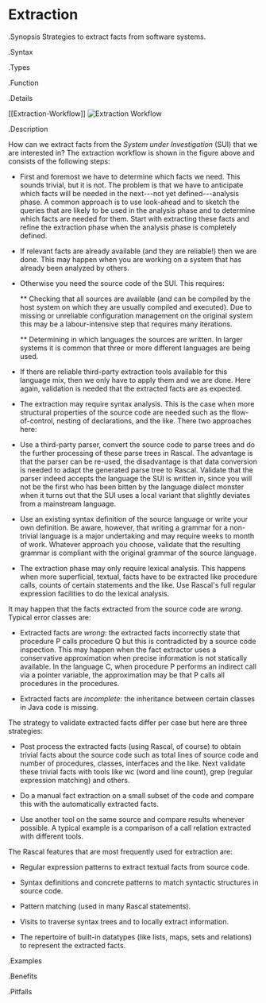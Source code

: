 # Extraction

.Synopsis
Strategies to extract facts from software systems.

.Syntax

.Types

.Function

.Details


[[Extraction-Workflow]]
![Extraction Workflow]((define-extraction.png))

.Description
 
How can we extract facts from the _System under Investigation_ (SUI) that we are interested in? 
The extraction workflow is shown in the figure above and consists of the following steps:

*  First and foremost we have to determine which facts we need. This sounds trivial, but it is not. The problem is that we have to anticipate which facts will be needed in the next---not yet defined---analysis phase. A common approach is to use look-ahead and to sketch the queries that are likely to be used in the analysis phase and to determine which facts are needed for them. Start with extracting these facts and refine the extraction phase when the analysis phase is completely defined.


*  If relevant facts are already available (and they are reliable!) then we are done. This may happen when you are working on a system that has already been analyzed by others.

*  Otherwise you need the source code of the SUI. This requires:

   **  Checking that all sources are available (and can be compiled by the host system on which they are usually compiled and executed). Due to missing or unreliable configuration management on the original system this may be a labour-intensive step that requires many iterations.

   **  Determining in which languages the sources are written. In larger systems it is common that three or more different languages are being used.

*  If there are reliable third-party extraction tools available for this language mix, then we only have to apply them and we are done. Here again, validation is needed that the extracted facts are as expected.

*  The extraction may require syntax analysis. This is the case when more structural properties of the source code are needed such as the flow-of-control, nesting of declarations, and the like. There two approaches here:

*  Use a third-party parser, convert the source code to parse trees and do the further processing of these parse trees in Rascal. The advantage is that the parser can be re-used, the disadvantage is that data conversion is needed to adapt the generated parse tree to Rascal. Validate that the parser indeed accepts the language the SUI is written in, since you will not be the first who has been bitten by the language dialect monster when it turns out that the SUI uses a local variant that slightly deviates from a mainstream language.

*  Use an existing syntax definition of the source language or write your own definition. Be aware, however, that writing a grammar for a non-trivial language is a major undertaking and may require weeks to month of work. 
Whatever approach you choose, validate that the resulting grammar is compliant with the original grammar of the source language.

*  The extraction phase may only require lexical analysis. This happens when more superficial, textual, facts have to be extracted like procedure calls, counts of certain statements and the like. Use Rascal's full regular expression facilities to do the lexical analysis.


It may happen that the facts extracted from the source code are _wrong_. Typical error classes are:

*  Extracted facts are _wrong_: the extracted facts incorrectly state that procedure P calls procedure Q but this is contradicted by a source code inspection. This may happen when the fact extractor uses a conservative approximation when precise information is not statically available. In the language C, when procedure P performs an indirect call via a pointer variable, the approximation may be that P calls all procedures in the procedures.

*  Extracted facts are _incomplete_: the inheritance between certain classes in Java code is missing.


The strategy to validate extracted facts differ per case but here are three strategies:

*  Post process the extracted facts (using Rascal, of course) to obtain trivial facts about the source code such as total lines of source code and number of procedures, classes, interfaces and the like. Next validate these trivial facts with tools like wc (word and line count), grep (regular expression matching) and others.

*  Do a manual fact extraction on a small subset of the code and compare this with the automatically extracted facts.

*  Use another tool on the same source and compare results whenever possible. A typical example is a comparison of a call relation extracted with different tools.


The Rascal features that are most frequently used for extraction are:

*  Regular expression patterns to extract textual facts from source code.

*  Syntax definitions and concrete patterns to match syntactic structures in source code.

*  Pattern matching (used in many Rascal statements).

*  Visits to traverse syntax trees and to locally extract information.

*  The repertoire of built-in datatypes (like lists, maps, sets and relations) to represent the extracted facts.

.Examples

.Benefits

.Pitfalls

